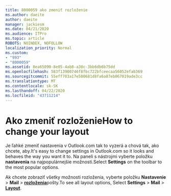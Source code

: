 ```yaml
---
title: 8000059 ako zmeniť rozloženie
ms.author: daeite
author: daeite
manager: jackiesm
ms.date: 04/21/2020
ms.audience: ITPro
ms.topic: article
ROBOTS: NOINDEX, NOFOLLOW
localization_priority: Normal
ms.custom:
- "993"
- "8000059"
ms.assetid: 8ea65090-8e05-4ab8-a30c-3bb6db6b75dd
ms.openlocfilehash: 583f13900746f8fbc722bfceecaa56052efab369
ms.sourcegitcommit: 55eff703a17e500681d8fa6a87eb067019ade3cc
ms.translationtype: MT
ms.contentlocale: sk-SK
ms.lasthandoff: 04/22/2020
ms.locfileid: "43711214"
---
```

# <a name="how-to-change-your-layout"></a><span data-ttu-id="4ed13-102">Ako zmeniť rozloženie</span><span class="sxs-lookup"><span data-stu-id="4ed13-102">How to change your layout</span></span>

<span data-ttu-id="4ed13-103">Je ľahké zmeniť nastavenia v Outlook.com tak to vyzerá a chová tak, ako chcete, aby.</span><span class="sxs-lookup"><span data-stu-id="4ed13-103">It's easy to change settings in Outlook.com so it looks and behaves the way you want it to.</span></span> <span data-ttu-id="4ed13-104">Na paneli s nástrojmi vyberte položku **nastavenia** na najpopulárnejšie možnosti.</span><span class="sxs-lookup"><span data-stu-id="4ed13-104">Select **Settings** on the toolbar to the most popular options.</span></span>

<span data-ttu-id="4ed13-105">Ak chcete zobraziť všetky možnosti rozloženia, vyberte položku **Nastavenie** > **Mail** > [**rozloženia**](https://outlook.live.com/mail/options/mail/layout)pošty.</span><span class="sxs-lookup"><span data-stu-id="4ed13-105">To see all layout options, Select **Settings** > **Mail** > [**Layout**](https://outlook.live.com/mail/options/mail/layout).</span></span>
  